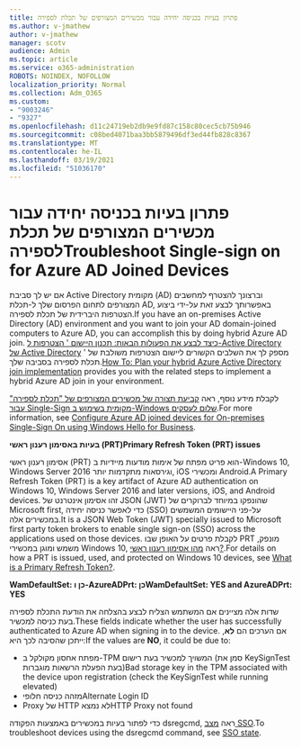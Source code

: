 ```yaml
---
title: פתרון בעיות בכניסה יחידה עבור מכשירים המצורפים של תכלת לספירה
ms.author: v-jmathew
author: v-jmathew
manager: scotv
audience: Admin
ms.topic: article
ms.service: o365-administration
ROBOTS: NOINDEX, NOFOLLOW
localization_priority: Normal
ms.collection: Adm_O365
ms.custom:
- "9003246"
- "9327"
ms.openlocfilehash: d11c24719eb2db9e9fd87c158c80cec5cb75b946
ms.sourcegitcommit: c08bed4071baa3bb5879496df3ed44fb828c8367
ms.translationtype: MT
ms.contentlocale: he-IL
ms.lasthandoff: 03/19/2021
ms.locfileid: "51036170"
---
```

# <a name="troubleshoot-single-sign-on-for-azure-ad-joined-devices"></a><span data-ttu-id="d978d-102">פתרון בעיות בכניסה יחידה עבור מכשירים המצורפים של תכלת לספירה</span><span class="sxs-lookup"><span data-stu-id="d978d-102">Troubleshoot Single-sign on for Azure AD Joined Devices</span></span>

<span data-ttu-id="d978d-103">אם יש לך סביבת Active Directory מקומית (AD) וברצונך להצטרף למחשבים המצורפים לתחום הפרסום שלך ל-תכלת AD, באפשרותך לבצע זאת על-ידי ביצוע הצטרפות היברידית של תכלת לספירה.</span><span class="sxs-lookup"><span data-stu-id="d978d-103">If you have an on-premises Active Directory (AD) environment and you want to join your AD domain-joined computers to Azure AD, you can accomplish this by doing hybrid Azure AD join.</span></span> <span data-ttu-id="d978d-104">[כיצד לבצע את הפעולות הבאות: תכנון היישום ' הצטרפות ל-Active Directory של Active Directory](https://docs.microsoft.com/azure/active-directory/devices/hybrid-azuread-join-plan) ' מספק לך את השלבים הקשורים ליישום הצטרפות משולבת של תכלת לספירה בסביבה שלך.</span><span class="sxs-lookup"><span data-stu-id="d978d-104">[How To: Plan your hybrid Azure Active Directory join implementation](https://docs.microsoft.com/azure/active-directory/devices/hybrid-azuread-join-plan) provides you with the related steps to implement a hybrid Azure AD join in your environment.</span></span>

<span data-ttu-id="d978d-105">לקבלת מידע נוסף, ראה [קביעת תצורה של מכשירים המצורפים של "תכלת לספירה" עבור Single-Sign מקומית בשימוש ב-Windows שלום לעסקים](https://docs.microsoft.com/windows/security/identity-protection/hello-for-business/hello-hybrid-aadj-sso-base).</span><span class="sxs-lookup"><span data-stu-id="d978d-105">For more information, see [Configure Azure AD joined devices for On-premises Single-Sign On using Windows Hello for Business](https://docs.microsoft.com/windows/security/identity-protection/hello-for-business/hello-hybrid-aadj-sso-base).</span></span>

<span data-ttu-id="d978d-106">**בעיות באסימון רענון ראשי (PRT)**</span><span class="sxs-lookup"><span data-stu-id="d978d-106">**Primary Refresh Token (PRT) issues**</span></span>

<span data-ttu-id="d978d-107">אסימון רענון ראשי (PRT) הוא פריט מפתח של אימות מודעות מיידיות ב-Windows 10, Windows Server 2016 וגירסאות מתקדמות יותר, iOS ומכשירי Android.</span><span class="sxs-lookup"><span data-stu-id="d978d-107">A Primary Refresh Token (PRT) is a key artifact of Azure AD authentication on Windows 10, Windows Server 2016 and later versions, iOS, and Android devices.</span></span> <span data-ttu-id="d978d-108">זהו אסימון אינטרנט של JSON (JWT) שהונפקו במיוחד לברוקרים של Microsoft first, כדי לאפשר כניסה יחידה (SSO) על-פני היישומים המשמשים במכשירים אלה.</span><span class="sxs-lookup"><span data-stu-id="d978d-108">It is a JSON Web Token (JWT) specially issued to Microsoft first party token brokers to enable single sign-on (SSO) across the applications used on those devices.</span></span> <span data-ttu-id="d978d-109">לקבלת פרטים על האופן שבו PRT מונפק, משמש ומוגן במכשירי Windows 10, ראה [מהו אסימון רענון ראשי?](https://docs.microsoft.com/azure/active-directory/devices/concept-primary-refresh-token).</span><span class="sxs-lookup"><span data-stu-id="d978d-109">For details on how a PRT is issued, used, and protected on Windows 10 devices, see [What is a Primary Refresh Token?](https://docs.microsoft.com/azure/active-directory/devices/concept-primary-refresh-token).</span></span>

<span data-ttu-id="d978d-110">**WamDefaultSet: כן ו-AzureADPrt: כן**</span><span class="sxs-lookup"><span data-stu-id="d978d-110">**WamDefaultSet: YES and AzureADPrt: YES**</span></span>

<span data-ttu-id="d978d-111">שדות אלה מציינים אם המשתמש הצליח לבצע בהצלחה את הודעת התכלת לספירה בעת כניסה למכשיר.</span><span class="sxs-lookup"><span data-stu-id="d978d-111">These fields indicate whether the user has successfully authenticated to Azure AD when signing in to the device.</span></span> <span data-ttu-id="d978d-112">אם הערכים הם **לא**, ייתכן שהסיבה לכך היא:</span><span class="sxs-lookup"><span data-stu-id="d978d-112">If the values are **NO**, it could be due to:</span></span>

- <span data-ttu-id="d978d-113">מפתח אחסון מקולקל ב-TPM המשויך למכשיר בעת רישום (סמן את KeySignTest בעת הפעלת הרשאות מוגברות)</span><span class="sxs-lookup"><span data-stu-id="d978d-113">Bad storage key in the TPM associated with the device upon registration (check the KeySignTest while running elevated)</span></span>
- <span data-ttu-id="d978d-114">מזהה כניסה חלופי</span><span class="sxs-lookup"><span data-stu-id="d978d-114">Alternate Login ID</span></span>
- <span data-ttu-id="d978d-115">Proxy של HTTP לא נמצא</span><span class="sxs-lookup"><span data-stu-id="d978d-115">HTTP Proxy not found</span></span>

<span data-ttu-id="d978d-116">כדי לפתור בעיות במכשירים באמצעות הפקודה dsregcmd, ראה [מצב SSO](https://docs.microsoft.com/azure/active-directory/devices/troubleshoot-device-dsregcmd#sso-state).</span><span class="sxs-lookup"><span data-stu-id="d978d-116">To troubleshoot devices using the dsregcmd command, see [SSO state](https://docs.microsoft.com/azure/active-directory/devices/troubleshoot-device-dsregcmd#sso-state).</span></span>
